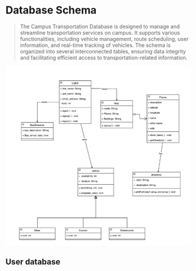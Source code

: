 # Database Schema
>The Campus Transportation Database is designed to manage and streamline transportation services on campus. It supports various functionalities, including vehicle management, route scheduling, user information, and real-time tracking of vehicles. The schema is organized into several interconnected tables, ensuring data integrity and facilitating efficient access to transportation-related information.

![alt text](./Images/classdiagram.png)

## User database